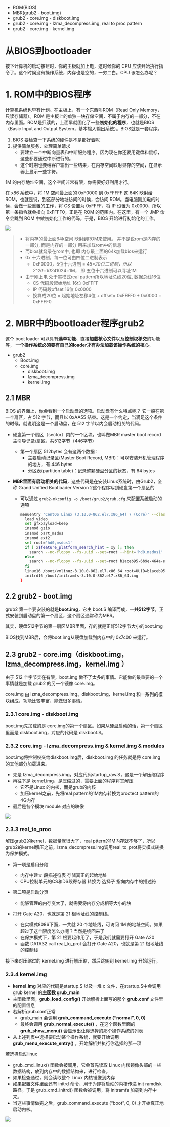 - ROM(BIOS)
- MBR(grub2 - boot.img)
- grub2 - core.img - diskboot.img
- grub2 - core.img - lzma_decompress.img, real to proc pattern
- grub2 - core.img - kernel.img 


# 从BIOS到bootloader

按下计算机的启动按钮时，你的主板就加上电，这时候你的 CPU 应该开始执行指令了。这个时候没有操作系统，内存也是空的，一穷二白。CPU 该怎么办呢？

# 1. ROM中的BIOS程序
计算机系统也早有计划。在主板上，有一个东西叫ROM（Read Only Memory，只读存储器）。ROM 是主板上的单独一块存储空间，不属于内存的一部分，不在内存里面。ROM是只读的，上面早就固化了一些**初始化的程序**，也就是BIOS（Basic Input and Output System，基本输入输出系统）。BIOS就是一套程序。

1. BIOS 要检查一下系统的硬件是不是都好着呢
2. 提供简单服务，处理简单请求
    - 要建立一个中断向量表和中断服务程序，因为现在你还要用键盘和鼠标，这些都要通过中断进行的。
    - 这个时期也要给客户输出一些结果，在内存空间映射显存的空间，在显示器上显示一些字符。


1M 的内存地址空间，这个空间非常有限，你需要好好利用才行。

在 x86 系统中，将 1M 空间最上面的 0xF0000 到 0xFFFFF 这 64K 映射给 ROM，也就是说，到这部分地址访问的时候，会访问 ROM。当电脑刚加电的时候，会做一些重置的工作，将 CS 设置为 0xFFFF，将 IP 设置为 0x0000，所以第一条指令就会指向 0xFFFF0，正是在 ROM 的范围内。在这里，有一个 JMP 命令会跳到 ROM 中做初始化工作的代码，于是，BIOS 开始进行初始化的工作。

![](http://tvax3.sinaimg.cn/large/006gDTsUgy1g8a8mamrcjj31dw0vwmzs.jpg)

> - 将内存的最上面64k空间 映射到ROM来使用。 并不是说rom是内存的一部分, 而是内存的一部分 用来加载rom中的信息
> - 而bios就烧录在rom中, 也即 内存最上面的64k加载bios来运行
> - 0x 十六进制，每一位可由四位二进制表示
>   - 0xF0000，5位十六进制 = 4*5=20位二进制，所以2^20=1024*1024=1M， 即 五位十六进制可以寻址1M
> - 由于刚上电 处于实模式real pattern所以地址总线20位, 数据总线16位
>   - CS 代码段起始地址 16位 0xFFFF
>   - IP 代码段offset 16位 0x0000
>   - 换算成20位 = 起始地址左移4位 + offset= 0xFFFF0 + 0x0000 = 0xFFFF0


# 2. MBR中的bootloader程序grub2 

这个 boot loader 可以具有**选单功能**、直接**加载核心文件**以及**控制权移交**的功能等， **一个操作系统必须要有自己的loader才有办法加载该操作系统的核心**。






- grub2
    - Boot.img
    - core.img
        - diskboot.img
        - lzma_decompress.img
        - kernel.img
    
## 2.1 MBR
BIOS 的界面上，你会看到一个启动盘的选项。启动盘有什么特点呢？ 它一般在第一个扇区，占 512 字节，而且以 0xAA55 结束。这是一个约定，当满足这个条件的时候，就说明这是一个启动盘，在 512 字节以内会启动相关的代码。
 
- 硬盘第一个扇区（sector）内的一个区块，也叫做MBR master boot record 主引导记录/扇区，共512字节（446字节）
    - 第一个扇区 512bytes 会有这两个数据：
        - 主要启动记录区(Master Boot Record, MBR)：可以安装开机管理程序的地方，有 446 bytes
        - 分区表(partition table)：记录整颗硬盘分区的状态，有 64 bytes


- **MBR里面有启动相关的代码**，这些代码是在安装Linux系统时，由Grub2，全称 Grand Unified Bootloader Version 2这个程序写到硬盘第一个扇区的
    - 可以通过 `grub2-mkconfig -o /boot/grub2/grub.cfg` 来配置系统启动的选项
        ```bash        
        menuentry 'CentOS Linux (3.10.0-862.el7.x86_64) 7 (Core)' --class centos --class gnu-linux --class gnu --class os --unrestricted $menuentry_id_option 'gnulinux-3.10.0-862.el7.x86_64-advanced-b1aceb95-6b9e-464a-a589-bed66220ebee' {
          load_video
          set gfxpayload=keep
          insmod gzio
          insmod part_msdos
          insmod ext2
          set root='hd0,msdos1'
          if [ x$feature_platform_search_hint = xy ]; then
            search --no-floppy --fs-uuid --set=root --hint='hd0,msdos1'  b1aceb95-6b9e-464a-a589-bed66220ebee
          else
            search --no-floppy --fs-uuid --set=root b1aceb95-6b9e-464a-a589-bed66220ebee
          fi
          linux16 /boot/vmlinuz-3.10.0-862.el7.x86_64 root=UUID=b1aceb95-6b9e-464a-a589-bed66220ebee ro console=tty0 console=ttyS0,115200 crashkernel=auto net.ifnames=0 biosdevname=0 rhgb quiet 
          initrd16 /boot/initramfs-3.10.0-862.el7.x86_64.img
        }
        ```

## 2.2 grub2 - boot.img
grub2 第一个要安装的就是**boot.img**，它由 boot.S 编译而成，一**共512字节**，正式安装到启动盘的第一个扇区，这个扇区通常称为MBR。 

其实，硬盘512字节的第一扇区MBR里面，存的就是正好512字节大小的boot.img

BIOS找到MBR后，会将boot.img从硬盘加载到内存中的 0x7c00 来运行。

## 2.3 grub2 - core.img（diskboot.img，lzma_decompress.img，kernel.img ）
由于 512 个字节实在有限，boot.img 做不了太多的事情。它能做的最重要的一个事情就是加载 grub2 的另一个镜像 core.img。

core.img 由 lzma_decompress.img、diskboot.img、kernel.img 和一系列的模块组成，功能比较丰富，能做很多事情。

### 2.3.1 core.img - diskboot.img
boot.img先加载的是 core.img的第一个扇区。如果从硬盘启动的话，第一个扇区里面是 diskboot.img，对应的代码是 diskboot.S。

### 2.3.2 core.img - lzma_decompress.img & kernel.img & modules
boot.img将控制权交给diskboot.img后，diskboot.img 的任务就是将 core.img 的其他部分加载进来。
- 先是 lzma_decompress.img，对应代码startup_raw.S，这是一个解压缩程序 
- 再往下是 kernel.img，是压缩过的，需要上面的程序将其解压
    - 它不是Linux 的内核，而是grub的内核
    - 加压kernel之前，先将real pattern的1M内存转换为proctect pattern的4G内存
- 最后是各个模块 module 对应的映像

![](http://tvax3.sinaimg.cn/large/006gDTsUgy1g8a9ylzhywj31x51680vs.jpg)

### 2.3.3 real_to_proc
解压grub2的kernel，数据量就很大了，real pttern的1M内存就不够了，所以grub2的kernel解压之前，lzma_decompress.img调用real_to_prot将实模式转换为保护模式。

- 第一项是启用分段
    - 内存中建立 段描述符表 存储真正的起始地址
    - CPU控制单元的CS和DS段寄存器 转换为 选择子 指向内存中的描述符
- 第二项是启动分页
    - 能够管理的内存变大了，就需要将内存分成相等大小的块

- 打开 Gate A20，也就是第 21 根地址线的控制线。
    - 在实模式8086下面，一共就 20 个地址线，可访问 1M 的地址空间。如果超过了这个限度怎么办呢？当然是绕回来了
    - 在保护模式下，第 21 根要起作用了，于是我们就需要打开 Gate A20
    - 函数 DATA32 call real_to_prot 会打开 Gate A20，也就是第 21 根地址线的控制线

接下来对压缩过的 kernel.img 进行解压缩，然后跳转到 kernel.img 开始运行。


### 2.3.4 kernel.img
- **kernel.img** 对应的代码是startup.S 以及一堆 c 文件，在startup.S中会调用grub kernel 的**主函数 grub_main**
- 主函数里面，**grub_load_config()** 开始解析上面写的那个 **grub.conf** 文件里的配置信息
- 若解析grub.conf正常
    - grub_main 会调用 **grub_command_execute (“normal”, 0, 0)**
    - 最终会调用 **grub_normal_execute()** ，在这个函数里面的 **grub_show_menu()** 会显示出让你选择的那个操作系统的列表
- 从上述列表中选择要启动某个操作系统，就要开始调用 **grub_menu_execute_entry()** ，开始解析并执行你选择的那一项

若选择启动linux
- grub_cmd_linux() 函数会被调用，它会首先读取 Linux 内核镜像头部的一些数据结构，放到内存中的数据结构来，进行检查。
- 如果检查通过，则会读取整个 Linux 内核镜像到内存
- 如果配置文件里面还有 initrd 命令，用于为即将启动的内核传递 init ramdisk 路径。于是 grub_cmd_initrd() 函数会被调用，将 initramfs 加载到内存中来。
- 当这些事情做完之后，grub_command_execute (“boot”, 0, 0) 才开始真正地启动内核。





![](http://tvax3.sinaimg.cn/large/006gDTsUgy1g8ab6irs0yj31ej3bp4ac.jpg)
















